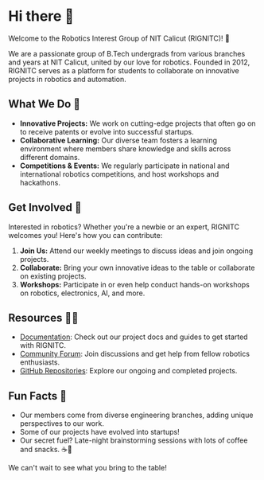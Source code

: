 # Hi there 👋

Welcome to the Robotics Interest Group of NIT Calicut (RIGNITC)! 🎉

We are a passionate group of B.Tech undergrads from various branches and years at NIT Calicut, united by our love for robotics. Founded in 2012, RIGNITC serves as a platform for students to collaborate on innovative projects in robotics and automation.

## What We Do 🤖
- **Innovative Projects:** We work on cutting-edge projects that often go on to receive patents or evolve into successful startups.
- **Collaborative Learning:** Our diverse team fosters a learning environment where members share knowledge and skills across different domains.
- **Competitions & Events:** We regularly participate in national and international robotics competitions, and host workshops and hackathons.

## Get Involved 🌈
Interested in robotics? Whether you're a newbie or an expert, RIGNITC welcomes you! Here's how you can contribute:
1. **Join Us:** Attend our weekly meetings to discuss ideas and join ongoing projects.
2. **Collaborate:** Bring your own innovative ideas to the table or collaborate on existing projects.
3. **Workshops:** Participate in or even help conduct hands-on workshops on robotics, electronics, AI, and more.

## Resources 👩‍💻
- [Documentation](#): Check out our project docs and guides to get started with RIGNITC.
- [Community Forum](#): Join discussions and get help from fellow robotics enthusiasts.
- [GitHub Repositories](#): Explore our ongoing and completed projects.

## Fun Facts 🍿
- Our members come from diverse engineering branches, adding unique perspectives to our work.
- Some of our projects have evolved into startups!
- Our secret fuel? Late-night brainstorming sessions with lots of coffee and snacks. ☕🍕

We can't wait to see what you bring to the table!
